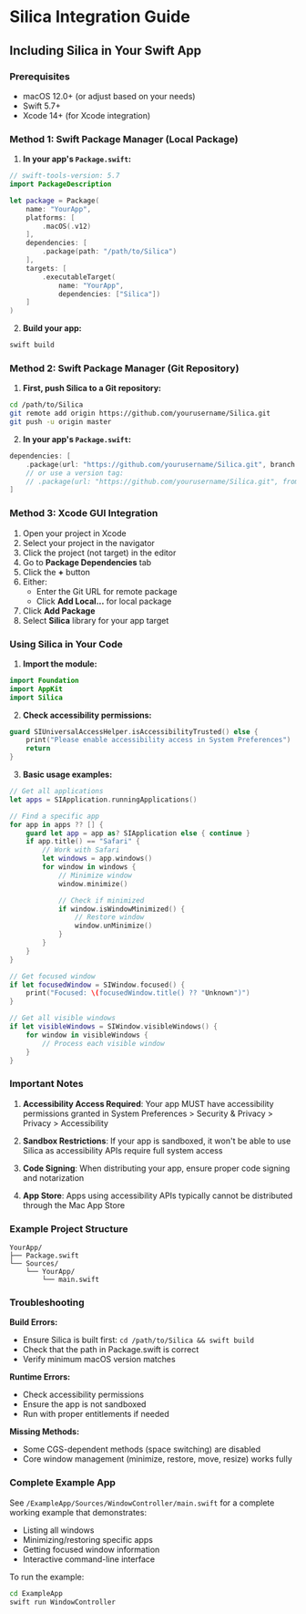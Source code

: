 # Silica Integration Guide

## Including Silica in Your Swift App

### Prerequisites

- macOS 12.0+ (or adjust based on your needs)
- Swift 5.7+
- Xcode 14+ (for Xcode integration)

### Method 1: Swift Package Manager (Local Package)

1. **In your app's `Package.swift`:**

```swift
// swift-tools-version: 5.7
import PackageDescription

let package = Package(
    name: "YourApp",
    platforms: [
        .macOS(.v12)
    ],
    dependencies: [
        .package(path: "/path/to/Silica")
    ],
    targets: [
        .executableTarget(
            name: "YourApp",
            dependencies: ["Silica"])
    ]
)
```

2. **Build your app:**
```bash
swift build
```

### Method 2: Swift Package Manager (Git Repository)

1. **First, push Silica to a Git repository:**
```bash
cd /path/to/Silica
git remote add origin https://github.com/yourusername/Silica.git
git push -u origin master
```

2. **In your app's `Package.swift`:**
```swift
dependencies: [
    .package(url: "https://github.com/yourusername/Silica.git", branch: "master")
    // or use a version tag:
    // .package(url: "https://github.com/yourusername/Silica.git", from: "1.0.0")
]
```

### Method 3: Xcode GUI Integration

1. Open your project in Xcode
2. Select your project in the navigator
3. Click the project (not target) in the editor
4. Go to **Package Dependencies** tab
5. Click the **+** button
6. Either:
   - Enter the Git URL for remote package
   - Click **Add Local...** for local package
7. Click **Add Package**
8. Select **Silica** library for your app target

### Using Silica in Your Code

1. **Import the module:**
```swift
import Foundation
import AppKit
import Silica
```

2. **Check accessibility permissions:**
```swift
guard SIUniversalAccessHelper.isAccessibilityTrusted() else {
    print("Please enable accessibility access in System Preferences")
    return
}
```

3. **Basic usage examples:**
```swift
// Get all applications
let apps = SIApplication.runningApplications()

// Find a specific app
for app in apps ?? [] {
    guard let app = app as? SIApplication else { continue }
    if app.title() == "Safari" {
        // Work with Safari
        let windows = app.windows()
        for window in windows {
            // Minimize window
            window.minimize()

            // Check if minimized
            if window.isWindowMinimized() {
                // Restore window
                window.unMinimize()
            }
        }
    }
}

// Get focused window
if let focusedWindow = SIWindow.focused() {
    print("Focused: \(focusedWindow.title() ?? "Unknown")")
}

// Get all visible windows
if let visibleWindows = SIWindow.visibleWindows() {
    for window in visibleWindows {
        // Process each visible window
    }
}
```

### Important Notes

1. **Accessibility Access Required**: Your app MUST have accessibility permissions granted in System Preferences > Security & Privacy > Privacy > Accessibility

2. **Sandbox Restrictions**: If your app is sandboxed, it won't be able to use Silica as accessibility APIs require full system access

3. **Code Signing**: When distributing your app, ensure proper code signing and notarization

4. **App Store**: Apps using accessibility APIs typically cannot be distributed through the Mac App Store

### Example Project Structure

```
YourApp/
├── Package.swift
└── Sources/
    └── YourApp/
        └── main.swift
```

### Troubleshooting

**Build Errors:**
- Ensure Silica is built first: `cd /path/to/Silica && swift build`
- Check that the path in Package.swift is correct
- Verify minimum macOS version matches

**Runtime Errors:**
- Check accessibility permissions
- Ensure the app is not sandboxed
- Run with proper entitlements if needed

**Missing Methods:**
- Some CGS-dependent methods (space switching) are disabled
- Core window management (minimize, restore, move, resize) works fully

### Complete Example App

See `/ExampleApp/Sources/WindowController/main.swift` for a complete working example that demonstrates:
- Listing all windows
- Minimizing/restoring specific apps
- Getting focused window information
- Interactive command-line interface

To run the example:
```bash
cd ExampleApp
swift run WindowController
```